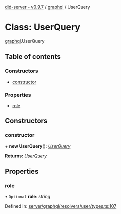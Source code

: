 [did-server - v0.9.7](../README.md) / [graphql](../modules/graphql.md) / UserQuery

# Class: UserQuery

[graphql](../modules/graphql.md).UserQuery

## Table of contents

### Constructors

- [constructor](graphql.userquery.md#constructor)

### Properties

- [role](graphql.userquery.md#role)

## Constructors

### constructor

\+ **new UserQuery**(): [*UserQuery*](graphql.userquery.md)

**Returns:** [*UserQuery*](graphql.userquery.md)

## Properties

### role

• `Optional` **role**: *string*

Defined in: [server/graphql/resolvers/user/types.ts:107](https://github.com/Puzzlepart/did/blob/dev/server/graphql/resolvers/user/types.ts#L107)
